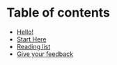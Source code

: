 # Table of contents

* [Hello!](README.md)
* [Start Here](start-here.md)
* [Reading list](reading-list.md)
* [Give your feedback](give-your-feedback.md)

